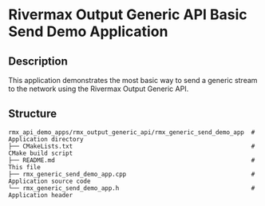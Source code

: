 # Rivermax Output Generic API Basic Send Demo Application

## Description

This application demonstrates the most basic way to send a generic stream to the network using the Rivermax Output Generic API.

## Structure

```
rmx_api_demo_apps/rmx_output_generic_api/rmx_generic_send_demo_app  # Application directory
├── CMakeLists.txt                                                  # CMake build script
├── README.md                                                       # This file
├── rmx_generic_send_demo_app.cpp                                   # Application source code
└── rmx_generic_send_demo_app.h                                     # Application header
```
